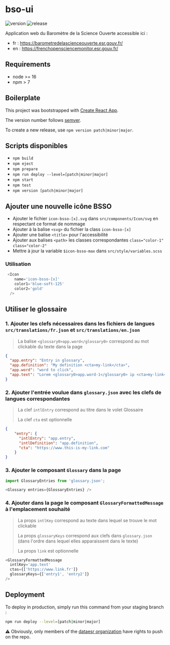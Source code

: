 # bso-ui

![version](https://img.shields.io/github/package-json/v/dataesr/bso-ui)
![release](https://github.com/dataesr/bso-ui/actions/workflows/production.yml/badge.svg)

Application web du Baromètre de la Science Ouverte accessible ici : 
* fr : https://barometredelascienceouverte.esr.gouv.fr/
* en : https://frenchopensciencemonitor.esr.gouv.fr/

## Requirements

* node >= 16
* npm > 7

## Boilerplate

This project was bootstrapped with [Create React App](https://github.com/facebook/create-react-app).

The version number follows [semver](https://semver.org/).

To create a new release, use `npm version patch|minor|major`.

## Scripts disponibles

* `npm build`
* `npm eject`
* `npm prepare`
* `npm run deploy --level=[patch|minor|major]`
* `npm start`
* `npm test`
* `npm version [patch|minor|major]`

## Ajouter une nouvelle icône BSSO

* Ajouter le fichier `icon-bsso-[x].svg` dans `src/components/Icon/svg` en respectant ce format de nommage
* Ajouter à la balise `<svg>` du fichier la class `icon-bsso-[x]`
* Ajouter une balise `<title>` pour l'accessibilité
* Ajouter aux balises `<path>` les classes correspondantes `class="color-1"` `class="color-2"`
* Mettre à jour la variable `$icon-bsso-max` dans `src/style/variables.scss`

### Utilisation 
```js
 <Icon
    name='icon-bsso-[x]'
    color1='blue-soft-125'
    color2='gold'
  />
```

## Utiliser le glossaire

### 1. Ajouter les clefs nécessaires dans les fichiers de langues `src/translations/fr.json` et `src/translations/en.json`

>  La balise `<glossary0>app.word</glossary0>` correspond au mot clickable du texte dans la page

```json
{
  "app.entry": "Entry in glossary",
  "app.definition": "My definition <cta>my-link</cta>",
  "app.word": "word to click",
  "app.text": "Lorem <glossary0>app.word-1</glossary0> ip <cta>my-link</cta> sum <glossary1>app.word-2</glossary1>."
}
```

### 2. Ajouter l'entrée voulue dans `glossary.json` avec les clefs de langues correspondantes

> La clef `intlEntry` correspond au titre dans le volet Glossaire
>
> La clef `cta` est optionnelle

```json
{
    "entry": {
      "intlEntry": "app.entry",
      "intlDefinition": "app.definition",
      "cta": "https://www.this-is-my-link.com"
    }
}
```


### 3. Ajouter le composant `Glossary` dans la page

```js
import GlossaryEntries from 'glossary.json';

<Glossary entries={GlossaryEntries} />
```

### 4. Ajouter dans la page le composant `GlossaryFormattedMessage` à l'emplacement souhaité

> La props `intlKey` correspond au texte dans lequel se trouve le mot clickable
>
> La props `glossaryKeys` correspond aux clefs dans `glossary.json` (dans l'ordre dans lequel elles apparaissent dans le texte)
>
> La props `link` est optionnelle

```js
<GlossaryFormattedMessage
  intlKey='app.text'
  ctas={['https://www.link.fr']}
  glossaryKeys={['entry1', 'entry2']}
/>
```

## Deployment

To deploy in production, simply run this command from your staging branch :

```sh
npm run deploy --level=[patch|minor|major]
```

:warning: Obviously, only members of the [dataesr organization](https://github.com/dataesr/) have rights to push on the repo.